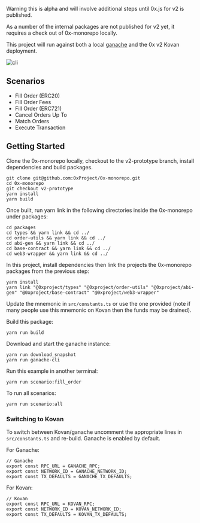 Warning this is alpha and will involve additional steps until 0x.js for v2 is published.

As a number of the internal packages are not published for v2 yet, it requires a check out of 0x-monorepo locally.

This project will run against both a local [ganache](https://truffleframework.com/ganache) and the 0x v2 Kovan deployment.

![cli](https://user-images.githubusercontent.com/27389/42074402-6dcc5ccc-7baf-11e8-84f1-9a27f1a96b08.png)

## Scenarios

-   Fill Order (ERC20)
-   Fill Order Fees
-   Fill Order (ERC721)
-   Cancel Orders Up To
-   Match Orders
-   Execute Transaction

## Getting Started

Clone the 0x-monorepo locally, checkout to the v2-prototype branch, install dependencies and build packages.

```
git clone git@github.com:0xProject/0x-monorepo.git
cd 0x-monorepo
git checkout v2-prototype
yarn install
yarn build
```

Once built, run yarn link in the following directories inside the 0x-monorepo under packages:

```
cd packages
cd types && yarn link && cd ../
cd order-utils && yarn link && cd ../
cd abi-gen && yarn link && cd ../
cd base-contract && yarn link && cd ../
cd web3-wrapper && yarn link && cd ../
```

In this project, install dependencies then link the projects the 0x-monorepo packages from the previous step:

```
yarn install
yarn link "@0xproject/types" "@0xproject/order-utils" "@0xproject/abi-gen" "@0xproject/base-contract" "@0xproject/web3-wrapper"
```

Update the mnemonic in `src/constants.ts` or use the one provided (note if many people use this mnemonic on Kovan then the funds may be drained).

Build this package:

```
yarn run build
```

Download and start the ganache instance:

```
yarn run download_snapshot
yarn run ganache-cli
```

Run this example in another terminal:

```
yarn run scenario:fill_order
```

To run all scenarios:

```
yarn run scenario:all
```

### Switching to Kovan

To switch between Kovan/ganache uncomment the appropriate lines in `src/constants.ts` and re-build. Ganache is enabled by default.

For Ganache:

```
// Ganache
export const RPC_URL = GANACHE_RPC;
export const NETWORK_ID = GANACHE_NETWORK_ID;
export const TX_DEFAULTS = GANACHE_TX_DEFAULTS;
```

For Kovan:

```
// Kovan
export const RPC_URL = KOVAN_RPC;
export const NETWORK_ID = KOVAN_NETWORK_ID;
export const TX_DEFAULTS = KOVAN_TX_DEFAULTS;
```
